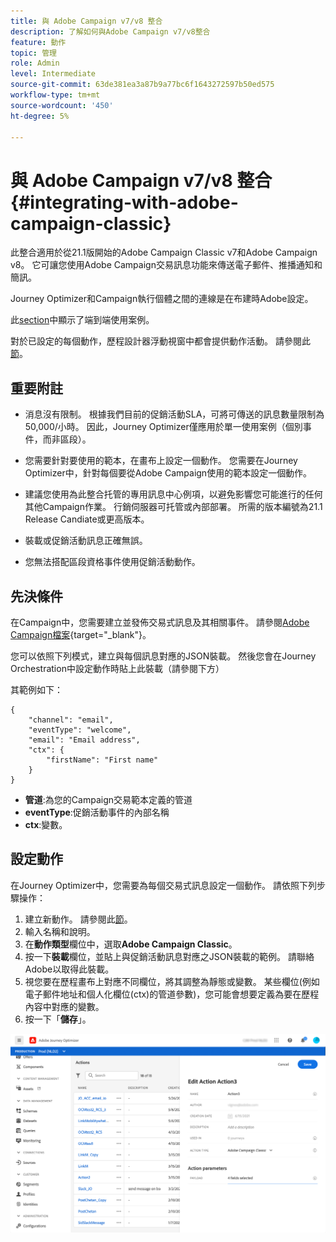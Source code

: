 ```yaml
---
title: 與 Adobe Campaign v7/v8 整合
description: 了解如何與Adobe Campaign v7/v8整合
feature: 動作
topic: 管理
role: Admin
level: Intermediate
source-git-commit: 63de381ea3a87b9a77bc6f1643272597b50ed575
workflow-type: tm+mt
source-wordcount: '450'
ht-degree: 5%

---
```


# 與 Adobe Campaign v7/v8 整合 {#integrating-with-adobe-campaign-classic}

此整合適用於從21.1版開始的Adobe Campaign Classic v7和Adobe Campaign v8。 它可讓您使用Adobe Campaign交易訊息功能來傳送電子郵件、推播通知和簡訊。

Journey Optimizer和Campaign執行個體之間的連線是在布建時Adobe設定。

此[section](../building-journeys/campaign-classic-use-case.md)中顯示了端到端使用案例。

對於已設定的每個動作，歷程設計器浮動視窗中都會提供動作活動。 請參閱此[節](../building-journeys/using-adobe-campaign-classic.md)。

## 重要附註

* 消息沒有限制。 根據我們目前的促銷活動SLA，可將可傳送的訊息數量限制為50,000/小時。 因此，Journey Optimizer僅應用於單一使用案例（個別事件，而非區段）。

* 您需要針對要使用的範本，在畫布上設定一個動作。 您需要在Journey Optimizer中，針對每個要從Adobe Campaign使用的範本設定一個動作。

* 建議您使用為此整合托管的專用訊息中心例項，以避免影響您可能進行的任何其他Campaign作業。 行銷伺服器可托管或內部部署。 所需的版本編號為21.1 Release Candiate或更高版本。

* 裝載或促銷活動訊息正確無誤。

* 您無法搭配區段資格事件使用促銷活動動作。

## 先決條件

在Campaign中，您需要建立並發佈交易式訊息及其相關事件。 請參閱[Adobe Campaign檔案](https://experienceleague.adobe.com/docs/campaign-classic/using/transactional-messaging/introduction/about-transactional-messaging.html#transactional-messaging){target=&quot;_blank&quot;}。

您可以依照下列模式，建立與每個訊息對應的JSON裝載。 然後您會在Journey Orchestration中設定動作時貼上此裝載（請參閱下方）

其範例如下：

```
{
    "channel": "email",
    "eventType": "welcome",
    "email": "Email address",
    "ctx": {
        "firstName": "First name"
    }
}
```

* **管道**:為您的Campaign交易範本定義的管道
* **eventType**:促銷活動事件的內部名稱
* **ctx**:變數。

## 設定動作

在Journey Optimizer中，您需要為每個交易式訊息設定一個動作。 請依照下列步驟操作：

1. 建立新動作。 請參閱此[節](../action/action.md)。
1. 輸入名稱和說明。
1. 在&#x200B;**動作類型**&#x200B;欄位中，選取&#x200B;**Adobe Campaign Classic**。
1. 按一下&#x200B;**裝載**&#x200B;欄位，並貼上與促銷活動訊息對應之JSON裝載的範例。 請聯絡Adobe以取得此裝載。
1. 視您要在歷程畫布上對應不同欄位，將其調整為靜態或變數。 某些欄位(例如電子郵件地址和個人化欄位(ctx)的管道參數)，您可能會想要定義為要在歷程內容中對應的變數。
1. 按一下「**儲存**」。

![](../assets/accintegration1.png)


